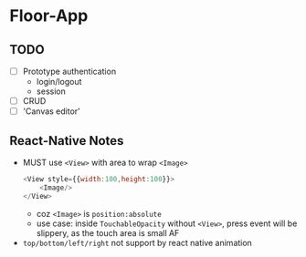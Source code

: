 # Floor-App

## TODO
- [ ] Prototype authentication
    - login/logout
    - session
- [ ] CRUD
- [ ] 'Canvas editor'

## React-Native Notes
- MUST use `<View>` with area to wrap `<Image>`
    ```js
    <View style={{width:100,height:100}}>
        <Image/>
    </View>
    ```
    - coz `<Image>` is `position:absolute`
    - use case: inside `TouchableOpacity` without `<View>`, press event will be slippery, as the touch area is small AF
- `top/bottom/left/right` not support by react native animation